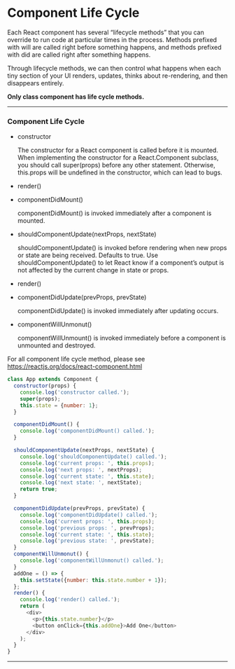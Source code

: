 # Component Life Cycle

Each React component has several “lifecycle methods” that you can override to run code at particular times in the process. Methods prefixed with will are called right before something happens, and methods prefixed with did are called right after something happens.

Through lifecycle methods, we can then control what happens when each tiny section of your UI renders, updates, thinks about re-rendering, and then disappears entirely.

**Only class component has life cycle methods.**

---

### Component Life Cycle

* constructor

  The constructor for a React component is called before it is mounted. When implementing the constructor for a React.Component subclass, you should call super(props) before any other statement. Otherwise, this.props will be undefined in the constructor, which can lead to bugs.

* render()

* componentDidMount()

  componentDidMount() is invoked immediately after a component is mounted.

* shouldComponentUpdate(nextProps, nextState)

  shouldComponentUpdate() is invoked before rendering when new props or state are being received. Defaults to true. Use shouldComponentUpdate() to let React know if a component’s output is not affected by the current change in state or props.

* render()

* componentDidUpdate(prevProps, prevState)

  componentDidUpdate() is invoked immediately after updating occurs.

* componentWillUnmonut()

  componentWillUnmount() is invoked immediately before a component is unmounted and destroyed.

For all component life cycle method, please see https://reactjs.org/docs/react-component.html

```js
class App extends Component {
  constructor(props) {
    console.log('constructor called.');
    super(props);
    this.state = {number: 1};
  }

  componentDidMount() {
    console.log('componentDidMount() called.');
  }

  shouldComponentUpdate(nextProps, nextState) {
    console.log('shouldComponentUpdate() called.');
    console.log('current props: ', this.props);
    console.log('next props: ', nextProps);
    console.log('current state: ', this.state);
    console.log('next state: ', nextState);
    return true;
  }

  componentDidUpdate(prevProps, prevState) {
    console.log('componentDidUpdate() called.');
    console.log('current props: ', this.props);
    console.log('previous props: ', prevProps);
    console.log('current state: ', this.state);
    console.log('previous state: ', prevState);
  }
  componentWillUnmonut() {
    console.log('componentWillUnmonut() called.');
  }
  addOne = () => {
    this.setState({number: this.state.number + 1});
  };
  render() {
    console.log('render() called.');
    return (
      <div>
        <p>{this.state.number}</p>
        <button onClick={this.addOne}>Add One</button>
      </div>
    );
  }
}
```

---
